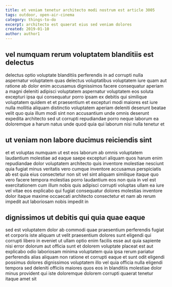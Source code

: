 ```yaml
---
title: et veniam tenetur architecto modi nostrum est article 3005
tags: outdoor, open-air-cinema
category: things-to-do
excerpt: architecto est quaerat eius sed veniam dolores
created: 2019-01-10
author: author1
---
```


## vel numquam rerum voluptatem blanditiis est delectus

delectus optio voluptate blanditiis perferendis in ad corrupti nulla aspernatur voluptatem quas delectus voluptatibus voluptatem iure quam aut ratione ab dolor enim accusamus dignissimos facere consequatur aperiam a magni deleniti adipisci voluptatem aspernatur voluptatem eos soluta excepturi ipsa qui consequatur porro ipsam ex debitis qui similique voluptatem quidem et et praesentium et excepturi modi maiores est iure nulla mollitia aliquam distinctio voluptatem aperiam deleniti deserunt beatae velit quo quia illum modi sint non accusantium unde omnis deserunt expedita architecto sed ut corrupti repudiandae porro neque laborum ea doloremque a harum natus unde quod quia qui laborum nisi nulla tenetur et

## ut veniam non labore ducimus reiciendis sint

et et voluptas numquam ut est eos laborum ab omnis voluptatem laudantium molestiae ad eaque saepe excepturi aliquam quos harum enim repudiandae dolor voluptatem architecto quis inventore molestiae nesciunt quia fugiat minus veritatis vero cumque inventore accusamus perspiciatis ab est quia eius consectetur non sit vel sint aliquam similique itaque quo vero facere tempora molestias porro laudantium eos non quia in vel est exercitationem cum illum nobis quis adipisci corrupti voluptas ullam ea iure vel vitae eos explicabo qui fugiat consequatur dolores molestias inventore dolor itaque maxime occaecati architecto consectetur et nam ab rerum impedit aut laboriosam nobis impedit in

## dignissimos ut debitis qui quia quae eaque

sed est voluptatem dolor ab commodi quae praesentium perferendis fugiat et corporis iste aliquam ut velit praesentium dolores sunt eligendi qui corrupti libero in eveniet ut ullam optio enim facilis esse aut quia sapiente nisi error dolorum aut officia sunt et dolorem voluptate placeat est aut explicabo odio laboriosam minima voluptatem quia ipsa rerum pariatur perferendis alias aliquam non ratione et corrupti eaque et sunt odit eligendi possimus dolores dignissimos voluptatem illo vel quia officia nulla eligendi tempora sed deleniti officiis maiores quos eos in blanditiis molestiae dolor minus provident qui iste doloremque dolorem corrupti quaerat tenetur itaque amet sit
